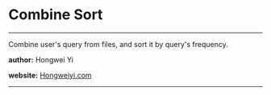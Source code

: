 Combine Sort
===== 

-------------------------------------------------------

Combine user's query from files, and sort it by query's frequency.

**author:**  Hongwei Yi

**website:** [Hongweiyi.com](http://hongweiyi.com)

-------------------------------------------------------
